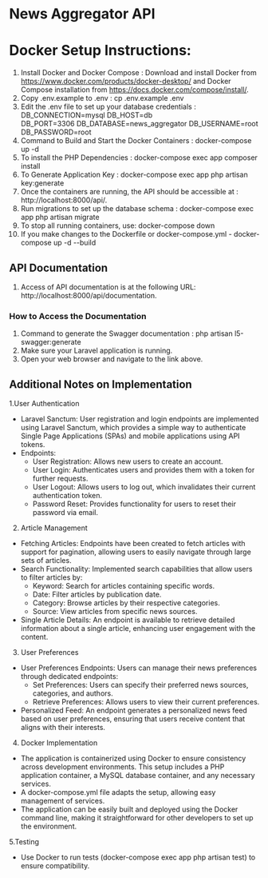 # News Aggregator API
# Docker Setup Instructions:
1. Install Docker and Docker Compose : Download and install Docker from https://www.docker.com/products/docker-desktop/ and Docker Compose installation from https://docs.docker.com/compose/install/.
2. Copy .env.example to .env : cp .env.example .env
3. Edit the .env file to set up your database credentials :
   DB_CONNECTION=mysql
   DB_HOST=db      
   DB_PORT=3306
   DB_DATABASE=news_aggregator
   DB_USERNAME=root
   DB_PASSWORD=root
4. Command to Build and Start the Docker Containers : docker-compose up -d
5. To install the PHP Dependencies : docker-compose exec app composer install
6. To Generate Application Key : docker-compose exec app php artisan key:generate
7. Once the containers are running, the API should be accessible at : http://localhost:8000/api/.
8. Run migrations to set up the database schema : docker-compose exec app php artisan migrate
9. To stop all running containers, use: docker-compose down
10. If you make changes to the Dockerfile or docker-compose.yml - docker-compose up -d --build

## API Documentation
1. Access of API documentation is  at the following URL: http://localhost:8000/api/documentation.

### How to Access the Documentation
1. Command to generate the Swagger documentation : php artisan l5-swagger:generate
2.  Make sure your Laravel application is running.
3.  Open your web browser and navigate to the link above.

## Additional Notes on Implementation
1.User Authentication
- Laravel Sanctum: User registration and login endpoints are implemented using Laravel Sanctum, which provides a simple way to authenticate Single Page Applications (SPAs) and mobile applications using API tokens.
- Endpoints:
  - User Registration: Allows new users to create an account.
  - User Login: Authenticates users and provides them with a token for further requests.
  - User Logout: Allows users to log out, which invalidates their current authentication token.
  - Password Reset: Provides functionality for users to reset their password via email.

2. Article Management
- Fetching Articles: Endpoints have been created to fetch articles with support for pagination, allowing users to easily navigate through large sets of articles.
- Search Functionality: Implemented search capabilities that allow users to filter articles by:
  - Keyword: Search for articles containing specific words.
  - Date: Filter articles by publication date.
  - Category: Browse articles by their respective categories.
  - Source: View articles from specific news sources.
- Single Article Details: An endpoint is available to retrieve detailed information about a single article, enhancing user engagement with the content.

3. User Preferences
- User Preferences Endpoints: Users can manage their news preferences through dedicated endpoints:
  - Set Preferences: Users can specify their preferred news sources, categories, and authors.
  - Retrieve Preferences: Allows users to view their current preferences.
- Personalized Feed: An endpoint generates a personalized news feed based on user preferences, ensuring that users receive content that aligns with their interests.
  
4. Docker Implementation
- The application is containerized using Docker to ensure consistency across development environments. This setup includes a PHP application container, a MySQL database container, and any necessary services.
- A docker-compose.yml file adapts the setup, allowing easy management of services.
- The application can be easily built and deployed using the Docker command line, making it straightforward for other developers to set up the environment.
  
5.Testing
- Use Docker to run tests (docker-compose exec app php artisan test) to ensure compatibility.

